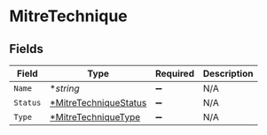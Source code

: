 # MitreTechnique


## Fields

| Field                                                                | Type                                                                 | Required                                                             | Description                                                          |
| -------------------------------------------------------------------- | -------------------------------------------------------------------- | -------------------------------------------------------------------- | -------------------------------------------------------------------- |
| `Name`                                                               | **string*                                                            | :heavy_minus_sign:                                                   | N/A                                                                  |
| `Status`                                                             | [*MitreTechniqueStatus](../../models/shared/mitretechniquestatus.md) | :heavy_minus_sign:                                                   | N/A                                                                  |
| `Type`                                                               | [*MitreTechniqueType](../../models/shared/mitretechniquetype.md)     | :heavy_minus_sign:                                                   | N/A                                                                  |